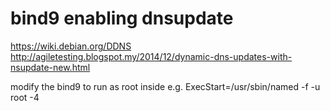 # bind9 enabling dnsupdate

https://wiki.debian.org/DDNS
http://agiletesting.blogspot.my/2014/12/dynamic-dns-updates-with-nsupdate-new.html

modify the bind9 to run as root inside e.g. 
  ExecStart=/usr/sbin/named -f -u root -4

